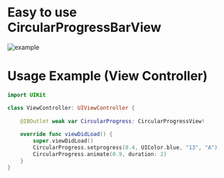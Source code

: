 # Easy to use CircularProgressBarView
 
![example](https://media.discordapp.net/attachments/819922260424785920/906905473536626708/unknown.png?width=316&height=670)

# Usage Example (View Controller)
```Swift
import UIKit

class ViewController: UIViewController {
    
    @IBOutlet weak var CircularProgress: CircularProgressView!
    
    override func viewDidLoad() {
        super.viewDidLoad()
        CircularProgress.setprogress(0.4, UIColor.blue, "13", "A")
        CircularProgress.animate(0.9, duration: 2)
    }
}
```
